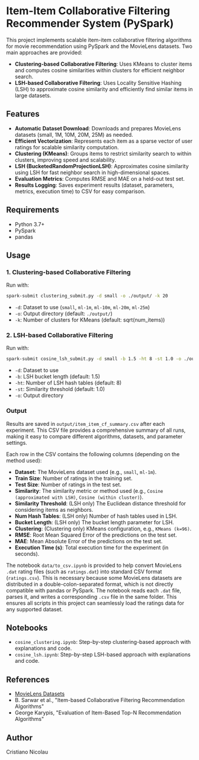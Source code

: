 # Item-Item Collaborative Filtering Recommender System (PySpark)

This project implements scalable item-item collaborative filtering algorithms for movie recommendation using PySpark and the MovieLens datasets. Two main approaches are provided:

- **Clustering-based Collaborative Filtering**: Uses KMeans to cluster items and computes cosine similarities within clusters for efficient neighbor search.
- **LSH-based Collaborative Filtering**: Uses Locality Sensitive Hashing (LSH) to approximate cosine similarity and efficiently find similar items in large datasets.

## Features
- **Automatic Dataset Download**: Downloads and prepares MovieLens datasets (small, 1M, 10M, 20M, 25M) as needed.
- **Efficient Vectorization**: Represents each item as a sparse vector of user ratings for scalable similarity computation.
- **Clustering (KMeans)**: Groups items to restrict similarity search to within clusters, improving speed and scalability.
- **LSH (BucketedRandomProjectionLSH)**: Approximates cosine similarity using LSH for fast neighbor search in high-dimensional spaces.
- **Evaluation Metrics**: Computes RMSE and MAE on a held-out test set.
- **Results Logging**: Saves experiment results (dataset, parameters, metrics, execution time) to CSV for easy comparison.

## Requirements
- Python 3.7+
- PySpark
- pandas

## Usage

### 1. Clustering-based Collaborative Filtering
Run with:
```sh
spark-submit clustering_submit.py -d small -o ./output/ -k 20
```
- `-d`: Dataset to use (`small`, `ml-1m`, `ml-10m`, `ml-20m`, `ml-25m`)
- `-o`: Output directory (default: `./output/`)
- `-k`: Number of clusters for KMeans (default: sqrt(num_items))

### 2. LSH-based Collaborative Filtering
Run with:
```sh
spark-submit cosine_lsh_submit.py -d small -b 1.5 -ht 8 -st 1.0 -o ./output/
```
- `-d`: Dataset to use
- `-b`: LSH bucket length (default: 1.5)
- `-ht`: Number of LSH hash tables (default: 8)
- `-st`: Similarity threshold (default: 1.0)
- `-o`: Output directory

### Output

Results are saved in `output/item_item_cf_summary.csv` after each experiment. This CSV file provides a comprehensive summary of all runs, making it easy to compare different algorithms, datasets, and parameter settings.

Each row in the CSV contains the following columns (depending on the method used):

- **Dataset**: The MovieLens dataset used (e.g., `small`, `ml-1m`).
- **Train Size**: Number of ratings in the training set.
- **Test Size**: Number of ratings in the test set.
- **Similarity**: The similarity metric or method used (e.g., `Cosine (approximated with LSH)`, `Cosine (within cluster)`).
- **Similarity Threshold**: (LSH only) The Euclidean distance threshold for considering items as neighbors.
- **Num Hash Tables**: (LSH only) Number of hash tables used in LSH.
- **Bucket Length**: (LSH only) The bucket length parameter for LSH.
- **Clustering**: (Clustering only) KMeans configuration, e.g., `KMeans (k=96)`.
- **RMSE**: Root Mean Squared Error of the predictions on the test set.
- **MAE**: Mean Absolute Error of the predictions on the test set.
- **Execution Time (s)**: Total execution time for the experiment (in seconds).


The notebook `data/to_csv.ipynb` is provided to help convert MovieLens `.dat` rating files (such as `ratings.dat`) into standard CSV format (`ratings.csv`). This is necessary because some MovieLens datasets are distributed in a double-colon-separated format, which is not directly compatible with pandas or PySpark. The notebook reads each `.dat` file, parses it, and writes a corresponding `.csv` file in the same folder. This ensures all scripts in this project can seamlessly load the ratings data for any supported dataset.

## Notebooks
- `cosine_clustering.ipynb`: Step-by-step clustering-based approach with explanations and code.
- `cosine_lsh.ipynb`: Step-by-step LSH-based approach with explanations and code.

## References
- [MovieLens Datasets](https://grouplens.org/datasets/movielens/)
- B. Sarwar et al., "Item-based Collaborative Filtering Recommendation Algorithms"
- George Karypis, "Evaluation of Item-Based Top-N Recommendation Algorithms"

## Author
Cristiano Nicolau


